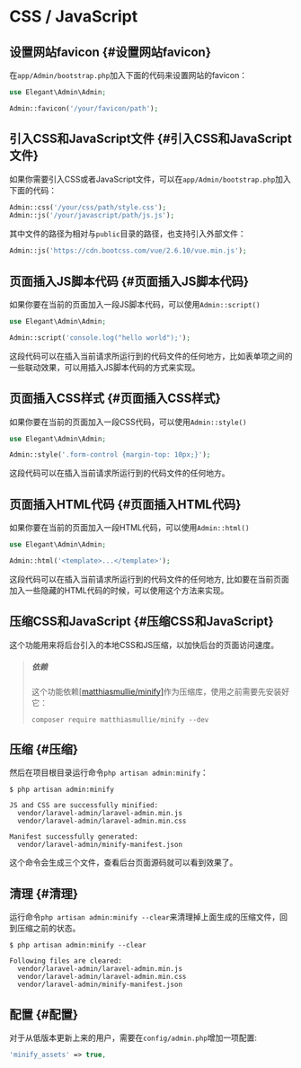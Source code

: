 # CSS / JavaScript

## 设置网站favicon {#设置网站favicon}

在`app/Admin/bootstrap.php`加入下面的代码来设置网站的favicon：

```php
use Elegant\Admin\Admin;

Admin::favicon('/your/favicon/path');
```

## 引入CSS和JavaScript文件 {#引入CSS和JavaScript文件}

如果你需要引入CSS或者JavaScript文件，可以在`app/Admin/bootstrap.php`加入下面的代码：

```php
Admin::css('/your/css/path/style.css');
Admin::js('/your/javascript/path/js.js');
```

其中文件的路径为相对与`public`目录的路径，也支持引入外部文件：

```php
Admin::js('https://cdn.bootcss.com/vue/2.6.10/vue.min.js');
```

## 页面插入JS脚本代码 {#页面插入JS脚本代码}

如果你要在当前的页面加入一段JS脚本代码，可以使用`Admin::script()`

```php
use Elegant\Admin\Admin;

Admin::script('console.log("hello world");');
```

这段代码可以在插入当前请求所运行到的代码文件的任何地方，比如表单项之间的一些联动效果，可以用插入JS脚本代码的方式来实现。

## 页面插入CSS样式 {#页面插入CSS样式}

如果你要在当前的页面加入一段CSS代码，可以使用`Admin::style()`

```php
use Elegant\Admin\Admin;

Admin::style('.form-control {margin-top: 10px;}');
```

这段代码可以在插入当前请求所运行到的代码文件的任何地方。

## 页面插入HTML代码 {#页面插入HTML代码}

如果你要在当前的页面加入一段HTML代码，可以使用`Admin::html()`

```php
use Elegant\Admin\Admin;

Admin::html('<template>...</template>');
```

这段代码可以在插入当前请求所运行到的代码文件的任何地方, 比如要在当前页面加入一些隐藏的HTML代码的时候，可以使用这个方法来实现。

## 压缩CSS和JavaScript {#压缩CSS和JavaScript}

这个功能用来将后台引入的本地CSS和JS压缩，以加快后台的页面访问速度。

> ##### 依赖
>
> 
>
> 这个功能依赖[[matthiasmullie/minify\]](https://github.com/matthiasmullie/minify)作为压缩库，使用之前需要先安装好它：
>
> 
>
> ```shell
> composer require matthiasmullie/minify --dev
> ```

## 压缩 {#压缩}

然后在项目根目录运行命令`php artisan admin:minify`：

```shell
$ php artisan admin:minify

JS and CSS are successfully minified:
  vendor/laravel-admin/laravel-admin.min.js
  vendor/laravel-admin/laravel-admin.min.css

Manifest successfully generated:
  vendor/laravel-admin/minify-manifest.json
```

这个命令会生成三个文件，查看后台页面源码就可以看到效果了。

## 清理 {#清理}

运行命令`php artisan admin:minify --clear`来清理掉上面生成的压缩文件，回到压缩之前的状态。

```shell
$ php artisan admin:minify --clear

Following files are cleared:
  vendor/laravel-admin/laravel-admin.min.js
  vendor/laravel-admin/laravel-admin.min.css
  vendor/laravel-admin/minify-manifest.json
```

## 配置 {#配置}

对于从低版本更新上来的用户，需要在`config/admin.php`增加一项配置:

```php
'minify_assets' => true,
```